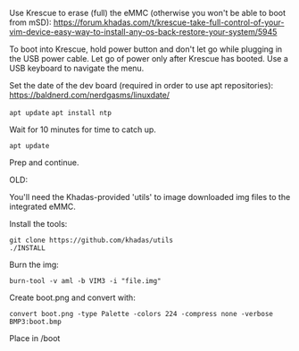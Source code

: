 Use Krescue to erase (full) the eMMC (otherwise you won't be able to boot from mSD): https://forum.khadas.com/t/krescue-take-full-control-of-your-vim-device-easy-way-to-install-any-os-back-restore-your-system/5945

To boot into Krescue, hold power button and don't let go while plugging in the USB power cable. Let go of power only after Krescue has booted. Use a USB keyboard to navigate the menu.


Set the date of the dev board (required in order to use apt repositories):
https://baldnerd.com/nerdgasms/linuxdate/

`apt update`
`apt install ntp`

Wait for 10 minutes for time to catch up.

`apt update`

Prep and continue.





OLD:

You'll need the Khadas-provided 'utils' to image downloaded img files to the integrated eMMC.

Install the tools:

```
git clone https://github.com/khadas/utils
./INSTALL
```

Burn the img:

```
burn-tool -v aml -b VIM3 -i "file.img"
```

Create boot.png and convert with:

```
convert boot.png -type Palette -colors 224 -compress none -verbose BMP3:boot.bmp
```

Place in /boot
